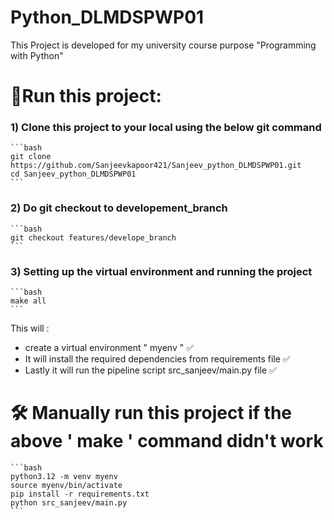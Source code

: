 # Python_DLMDSPWP01
This Project is developed for my university course purpose "Programming with Python"

# 🚀Run this project:

### 1) Clone this project to your local using the below git command 
    ```bash
    git clone https://github.com/Sanjeevkapoor421/Sanjeev_python_DLMDSPWP01.git
    cd Sanjeev_python_DLMDSPWP01
    ```
### 2) Do git checkout to developement_branch
    ```bash
    git checkout features/develope_branch
    ```
### 3) Setting up the virtual environment and running the project
    ```bash
    make all
    ``` 
This will :
 * create a virtual environment " myenv " ✅
 * It will install the required dependencies from requirements file ✅
 * Lastly it will run the pipeline script src_sanjeev/main.py file ✅

# 🛠️ Manually run this project if the above ' make ' command didn't work
    ```bash
    python3.12 -m venv myenv
    source myenv/bin/activate
    pip install -r requirements.txt
    python src_sanjeev/main.py
    ```
